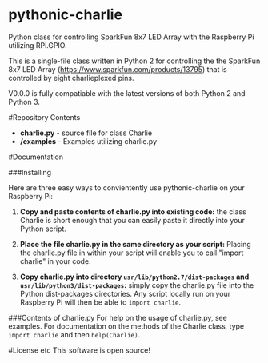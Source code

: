 # pythonic-charlie
Python class for controlling SparkFun 8x7 LED Array with the Raspberry Pi utilizing RPi.GPIO.

This is a single-file class written in Python 2 for controlling the the SparkFun 8x7 LED Array 
(https://www.sparkfun.com/products/13795) that is controlled by eight charlieplexed pins. 

V0.0.0 is fully compatiable with the latest versions of both Python 2 and Python 3. 

#Repository Contents
* **charlie.py** - source file for class Charlie
* **/examples** - Examples utilizing charlie.py

#Documentation

###Installing

Here are three easy ways to convientently use pythonic-charlie on your Raspberry Pi:

1. **Copy and paste contents of charlie.py into existing code:** the class Charlie is short enough that you can 
easily paste it directly into your Python script. 

2. **Place the file charlie.py in the same directory as your script:** Placing the charlie.py file in within your script will 
enable you to call "import charlie" in your code.

3. **Copy charlie.py into directory `usr/lib/python2.7/dist-packages` and `usr/lib/python3/dist-packages`:** simply copy the
charlie.py file into the Python dist-packages directories. Any script locally run on your Raspberry Pi will then be able to 
`import charlie`.

###Contents of charlie.py
For help on the usage of charlie.py, see examples. For documentation on the methods of the Charlie class, type `import charlie`
and then `help(Charlie)`.

#License etc
This software is open source!
